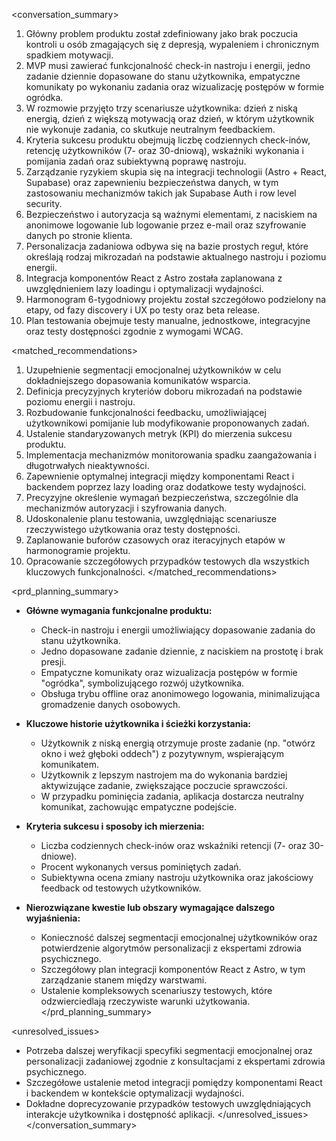 <conversation_summary>
<decisions>
1. Główny problem produktu został zdefiniowany jako brak poczucia kontroli u osób zmagających się z depresją, wypaleniem i chronicznym spadkiem motywacji.
2. MVP musi zawierać funkcjonalność check-in nastroju i energii, jedno zadanie dziennie dopasowane do stanu użytkownika, empatyczne komunikaty po wykonaniu zadania oraz wizualizację postępów w formie ogródka.
3. W rozmowie przyjęto trzy scenariusze użytkownika: dzień z niską energią, dzień z większą motywacją oraz dzień, w którym użytkownik nie wykonuje zadania, co skutkuje neutralnym feedbackiem.
4. Kryteria sukcesu produktu obejmują liczbę codziennych check-inów, retencję użytkowników (7- oraz 30-dniową), wskaźniki wykonania i pomijania zadań oraz subiektywną poprawę nastroju.
5. Zarządzanie ryzykiem skupia się na integracji technologii (Astro + React, Supabase) oraz zapewnieniu bezpieczeństwa danych, w tym zastosowaniu mechanizmów takich jak Supabase Auth i row level security.
6. Bezpieczeństwo i autoryzacja są ważnymi elementami, z naciskiem na anonimowe logowanie lub logowanie przez e-mail oraz szyfrowanie danych po stronie klienta.
7. Personalizacja zadaniowa odbywa się na bazie prostych reguł, które określają rodzaj mikrozadań na podstawie aktualnego nastroju i poziomu energii.
8. Integracja komponentów React z Astro została zaplanowana z uwzględnieniem lazy loadingu i optymalizacji wydajności.
9. Harmonogram 6-tygodniowy projektu został szczegółowo podzielony na etapy, od fazy discovery i UX po testy oraz beta release.
10. Plan testowania obejmuje testy manualne, jednostkowe, integracyjne oraz testy dostępności zgodnie z wymogami WCAG.
</decisions>

<matched_recommendations>
1. Uzupełnienie segmentacji emocjonalnej użytkowników w celu dokładniejszego dopasowania komunikatów wsparcia.
2. Definicja precyzyjnych kryteriów doboru mikrozadań na podstawie poziomu energii i nastroju.
3. Rozbudowanie funkcjonalności feedbacku, umożliwiającej użytkownikowi pomijanie lub modyfikowanie proponowanych zadań.
4. Ustalenie standaryzowanych metryk (KPI) do mierzenia sukcesu produktu.
5. Implementacja mechanizmów monitorowania spadku zaangażowania i długotrwałych nieaktywności.
6. Zapewnienie optymalnej integracji między komponentami React i backendem poprzez lazy loading oraz dodatkowe testy wydajności.
7. Precyzyjne określenie wymagań bezpieczeństwa, szczególnie dla mechanizmów autoryzacji i szyfrowania danych.
8. Udoskonalenie planu testowania, uwzględniając scenariusze rzeczywistego użytkowania oraz testy dostępności.
9. Zaplanowanie buforów czasowych oraz iteracyjnych etapów w harmonogramie projektu.
10. Opracowanie szczegółowych przypadków testowych dla wszystkich kluczowych funkcjonalności.
</matched_recommendations>

<prd_planning_summary>
- **Główne wymagania funkcjonalne produktu:**
  - Check-in nastroju i energii umożliwiający dopasowanie zadania do stanu użytkownika.
  - Jedno dopasowane zadanie dziennie, z naciskiem na prostotę i brak presji.
  - Empatyczne komunikaty oraz wizualizacja postępów w formie "ogródka", symbolizującego rozwój użytkownika.
  - Obsługa trybu offline oraz anonimowego logowania, minimalizująca gromadzenie danych osobowych.

- **Kluczowe historie użytkownika i ścieżki korzystania:**
  - Użytkownik z niską energią otrzymuje proste zadanie (np. "otwórz okno i weź głęboki oddech") z pozytywnym, wspierającym komunikatem.
  - Użytkownik z lepszym nastrojem ma do wykonania bardziej aktywizujące zadanie, zwiększające poczucie sprawczości.
  - W przypadku pominięcia zadania, aplikacja dostarcza neutralny komunikat, zachowując empatyczne podejście.

- **Kryteria sukcesu i sposoby ich mierzenia:**
  - Liczba codziennych check-inów oraz wskaźniki retencji (7- oraz 30-dniowe).
  - Procent wykonanych versus pominiętych zadań.
  - Subiektywna ocena zmiany nastroju użytkownika oraz jakościowy feedback od testowych użytkowników.

- **Nierozwiązane kwestie lub obszary wymagające dalszego wyjaśnienia:**
  - Konieczność dalszej segmentacji emocjonalnej użytkowników oraz potwierdzenie algorytmów personalizacji z ekspertami zdrowia psychicznego.
  - Szczegółowy plan integracji komponentów React z Astro, w tym zarządzanie stanem między warstwami.
  - Ustalenie kompleksowych scenariuszy testowych, które odzwierciedlają rzeczywiste warunki użytkowania.
</prd_planning_summary>

<unresolved_issues>
- Potrzeba dalszej weryfikacji specyfiki segmentacji emocjonalnej oraz personalizacji zadaniowej zgodnie z konsultacjami z ekspertami zdrowia psychicznego.
- Szczegółowe ustalenie metod integracji pomiędzy komponentami React i backendem w kontekście optymalizacji wydajności.
- Dokładne doprecyzowanie przypadków testowych uwzględniających interakcje użytkownika i dostępność aplikacji.
</unresolved_issues>
</conversation_summary>
